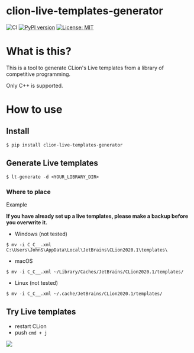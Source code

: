 # clion-live-templates-generator

![CI](https://github.com/habara-k/clion-live-templates-generator/workflows/CI/badge.svg)
[![PyPI version](https://badge.fury.io/py/clion-live-templates-generator.svg)](https://badge.fury.io/py/clion-live-templates-generator)
[![License: MIT](https://img.shields.io/badge/License-MIT-yellow.svg)](https://opensource.org/licenses/MIT)

# What is this?

This is a tool to generate CLion's Live templates from a library of competitive programming.

Only C++ is supported.

# How to use

## Install

```
$ pip install clion-live-templates-generator
```

## Generate Live templates

```
$ lt-generate -d <YOUR_LIBRARY_DIR>
```

### Where to place

Example

**If you have already set up a live templates, please make a backup before you overwrite it.**

- Windows (not tested)

```
$ mv -i C_C__.xml C:\Users\JohnS\AppData\Local\JetBrains\CLion2020.1\templates\
```

- macOS
```
$ mv -i C_C__.xml ~/Library/Caches/JetBrains/CLion2020.1/templates/
```

- Linux (not tested)
```
$ mv -i C_C__.xml ~/.cache/JetBrains/CLion2020.1/templates/
```

## Try Live templates

- restart CLion
- push `cmd + j`

![](https://user-images.githubusercontent.com/34413567/87849457-c9820080-c923-11ea-881f-6daabb676b2f.png)
